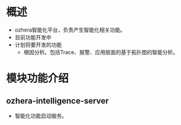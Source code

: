 # 概述
+ ozhera智能化平台，负责产生智能化相关功能。
+ 目前功能开发中
+ 计划将要开发的功能
  + 根因分析。包括Trace、报警、应用层面的基于拓扑图的智能分析。
# 模块功能介绍

## ozhera-intelligence-server

+ 智能化功能启动服务。
